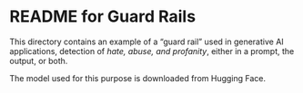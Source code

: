 # README for Guard Rails

This directory contains an example of a &ldquo;guard rail&rdquo; used in generative AI applications, detection of _hate, abuse, and profanity_, either in a prompt, the output, or both.

The model used for this purpose is downloaded from Hugging Face.
